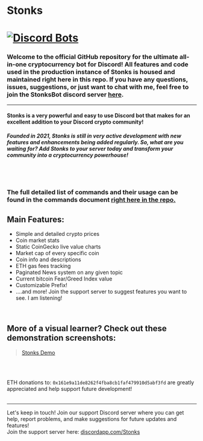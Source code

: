 # Stonks


[![Discord Bots](https://discordbotslist.co/api/embed/844842149006802944)](https://discordbotslist.co/bots/844842149006802944)
=======
### Welcome to the official GitHub repository for the ultimate all-in-one cryptocurrency bot for Discord! All features and code used in the production instance of Stonks is housed and maintained right here in this repo. If you have any questions, issues, suggestions, or just want to chat with me, feel free to join the StonksBot discord server [here](https://discord.gg/2CFWHZGcAz).

---

#### Stonks is a very powerful and easy to use Discord bot that makes for an excellent addition to your Discord crypto community!

##### Founded in 2021, Stonks is still in very active development with new features and enhancements being added regularly. So, what are you waiting for? Add Stonks to your server today and transform your community into a cryptocurrency powerhouse!
<br></br>
### The full detailed list of commands and their usage can be found in the commands document [right here in the repo.](https://github.com/Atomized-titan/Stonks/blob/master/common/commands.md)

## Main Features:
+ Simple and detailed crypto prices
+ Coin market stats
+ Static CoinGecko live value charts
+ Market cap of every specific coin
+ Coin info and descriptions
+ ETH gas fees tracking
+ Paginated News system on any given topic
+ Current bitcoin Fear/Greed Index value
+ Customizable Prefix!
+ ....and more! Join the support server to suggest features you want to see. I am listening!

<br>

## More of a visual learner? Check out these demonstration screenshots:

<blockquote class="imgur-embed-pub" lang="en" data-id="a/HEwdTsn"><a href="//imgur.com/a/HEwdTsn">Stonks Demo</a></blockquote>
<br><br>

ETH donations to: `0x161e9a11de8262f4fba8cb1faf479910d5abf3fd` are greatly appreciated and help support future development!
<br><br>

---

Let's keep in touch! Join our support Discord server where you can get help, report problems, and make suggestions for future updates and features!<br>
Join the support server here: [discordapp.com/Stonks](https://discord.gg/2CFWHZGcAz)
<br><br>
